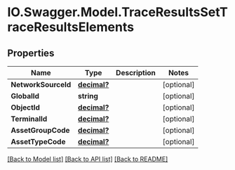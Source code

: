# IO.Swagger.Model.TraceResultsSetTraceResultsElements
## Properties

Name | Type | Description | Notes
------------ | ------------- | ------------- | -------------
**NetworkSourceId** | [**decimal?**](BigDecimal.md) |  | [optional] 
**GlobalId** | **string** |  | [optional] 
**ObjectId** | [**decimal?**](BigDecimal.md) |  | [optional] 
**TerminalId** | [**decimal?**](BigDecimal.md) |  | [optional] 
**AssetGroupCode** | [**decimal?**](BigDecimal.md) |  | [optional] 
**AssetTypeCode** | [**decimal?**](BigDecimal.md) |  | [optional] 

[[Back to Model list]](../README.md#documentation-for-models) [[Back to API list]](../README.md#documentation-for-api-endpoints) [[Back to README]](../README.md)

